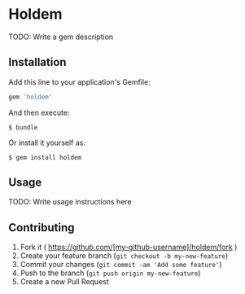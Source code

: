 # Holdem

TODO: Write a gem description

## Installation

Add this line to your application's Gemfile:

```ruby
gem 'holdem'
```

And then execute:

    $ bundle

Or install it yourself as:

    $ gem install holdem

## Usage

TODO: Write usage instructions here

## Contributing

1. Fork it ( https://github.com/[my-github-username]/holdem/fork )
2. Create your feature branch (`git checkout -b my-new-feature`)
3. Commit your changes (`git commit -am 'Add some feature'`)
4. Push to the branch (`git push origin my-new-feature`)
5. Create a new Pull Request
